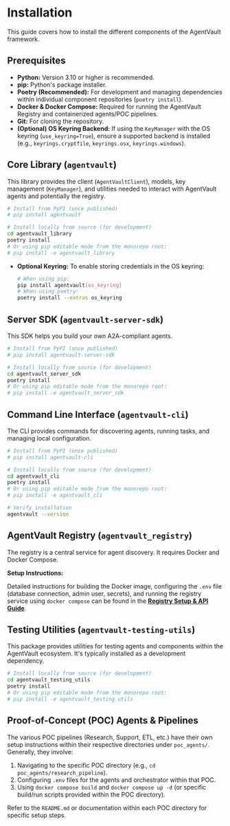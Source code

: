 # Installation

This guide covers how to install the different components of the AgentVault framework.

## Prerequisites

*   **Python:** Version 3.10 or higher is recommended.
*   **pip:** Python's package installer.
*   **Poetry (Recommended):** For development and managing dependencies within individual component repositories (`poetry install`).
*   **Docker & Docker Compose:** Required for running the AgentVault Registry and containerized agents/POC pipelines.
*   **Git:** For cloning the repository.
*   **(Optional) OS Keyring Backend:** If using the `KeyManager` with the OS keyring (`use_keyring=True`), ensure a supported backend is installed (e.g., `keyrings.cryptfile`, `keyrings.osx`, `keyrings.windows`).

## Core Library (`agentvault`)

This library provides the client (`AgentVaultClient`), models, key management (`KeyManager`), and utilities needed to interact with AgentVault agents and potentially the registry.

```bash
# Install from PyPI (once published)
# pip install agentvault

# Install locally from source (for development)
cd agentvault_library
poetry install
# Or using pip editable mode from the monorepo root:
# pip install -e agentvault_library
```

*   **Optional Keyring:** To enable storing credentials in the OS keyring:
    ```bash
    # When using pip:
    pip install agentvault[os_keyring]
    # When using poetry:
    poetry install --extras os_keyring
    ```

## Server SDK (`agentvault-server-sdk`)

This SDK helps you build your own A2A-compliant agents.

```bash
# Install from PyPI (once published)
# pip install agentvault-server-sdk

# Install locally from source (for development)
cd agentvault_server_sdk
poetry install
# Or using pip editable mode from the monorepo root:
# pip install -e agentvault_server_sdk
```

## Command Line Interface (`agentvault-cli`)

The CLI provides commands for discovering agents, running tasks, and managing local configuration.

```bash
# Install from PyPI (once published)
# pip install agentvault-cli

# Install locally from source (for development)
cd agentvault_cli
poetry install
# Or using pip editable mode from the monorepo root:
# pip install -e agentvault_cli

# Verify installation
agentvault --version
```

## AgentVault Registry (`agentvault_registry`)

The registry is a central service for agent discovery. It requires Docker and Docker Compose.

**Setup Instructions:**

Detailed instructions for building the Docker image, configuring the `.env` file (database connection, admin user, secrets), and running the registry service using `docker compose` can be found in the **[Registry Setup & API Guide](developer_guide/registry.md#running-with-docker-recommended)**.

## Testing Utilities (`agentvault-testing-utils`)

This package provides utilities for testing agents and components within the AgentVault ecosystem. It's typically installed as a development dependency.

```bash
# Install locally from source (for development)
cd agentvault_testing_utils
poetry install
# Or using pip editable mode from the monorepo root:
# pip install -e agentvault_testing_utils
```

## Proof-of-Concept (POC) Agents & Pipelines

The various POC pipelines (Research, Support, ETL, etc.) have their own setup instructions within their respective directories under `poc_agents/`. Generally, they involve:

1.  Navigating to the specific POC directory (e.g., `cd poc_agents/research_pipeline`).
2.  Configuring `.env` files for the agents and orchestrator within that POC.
3.  Using `docker compose build` and `docker compose up -d` (or specific build/run scripts provided within the POC directory).

Refer to the `README.md` or documentation within each POC directory for specific setup steps.
